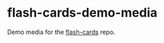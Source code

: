 # flash-cards-demo-media

Demo media for the [flash-cards](https://github.com/matoos32/flash-cards) repo.

